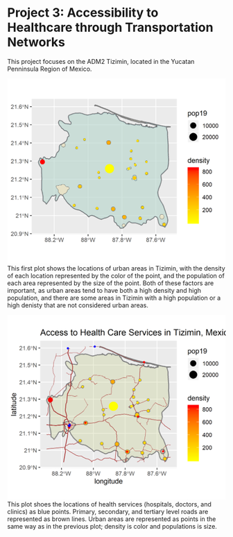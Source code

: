 # Project 3: Accessibility to Healthcare through Transportation Networks
This project focuses on the ADM2 Tizimin, located in the Yucatan Penninsula Region of Mexico.

![Urban_areas_with_points](tizimin_urbanareas_points.png)
This first plot shows the locations of urban areas in Tizimin, with the density of each location represented by the color of the point, and the population of each area represented by the size of the point. Both of these factors are important, as urban areas tend to have both a high density and high population, and there are some areas in Tizimin with a high population or a high denisty that are not considered urban areas. 

![Access_Healthcare](tizimin_access_healthcare.png)
This plot shoes the locations of health services (hospitals, doctors, and clinics) as blue points. Primary, secondary, and tertiary level roads are represented as brown lines. Urban areas are represented as points in the same way as in the previous plot; density is color and populations is size.
